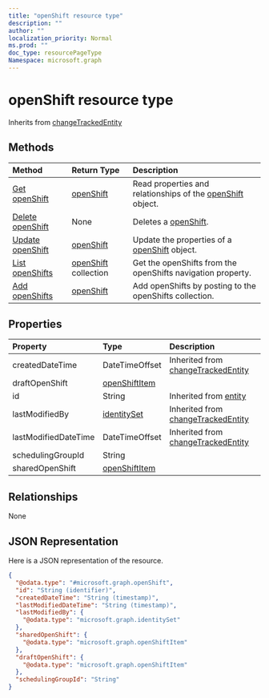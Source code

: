 ```yaml
---
title: "openShift resource type"
description: ""
author: ""
localization_priority: Normal
ms.prod: ""
doc_type: resourcePageType
Namespace: microsoft.graph
---
```



# openShift resource type




Inherits from [changeTrackedEntity](../resources/changeTrackedEntity.md)

## Methods
|Method|Return Type|Description|
|:---|:---|:---|
|[Get openShift](../api/openshift-get.md)|[openShift](../resources/openShift.md)|Read properties and relationships of the [openShift](../resources/openshift.md) object.|
|[Delete openShift](../api/openshift-delete.md)|None|Deletes a [openShift](../resources/openshift.md).|
|[Update openShift](../api/openshift-update.md)|[openShift](../resources/openShift.md)|Update the properties of a [openShift](../resources/openshift.md) object.|
|[List openShifts](../api/schedule-list-openshifts.md)|[openShift](../resources/openShift.md) collection|Get the openShifts from the openShifts navigation property.|
|[Add openShifts](../api/schedule-post-openshifts.md)|[openShift](../resources/openShift.md)|Add openShifts by posting to the openShifts collection.|

## Properties
|Property|Type|Description|
|:---|:---|:---|
|createdDateTime|DateTimeOffset| Inherited from [changeTrackedEntity](../resources/changeTrackedEntity.md)|
|draftOpenShift|[openShiftItem](../resources/openShiftItem.md)||
|id|String| Inherited from [entity](../resources/entity.md)|
|lastModifiedBy|[identitySet](../resources/identitySet.md)| Inherited from [changeTrackedEntity](../resources/changeTrackedEntity.md)|
|lastModifiedDateTime|DateTimeOffset| Inherited from [changeTrackedEntity](../resources/changeTrackedEntity.md)|
|schedulingGroupId|String||
|sharedOpenShift|[openShiftItem](../resources/openShiftItem.md)||

## Relationships
None

## JSON Representation
Here is a JSON representation of the resource.
<!-- {
  "blockType": "resource",
  "keyProperty": "id",
  "@odata.type": "microsoft.graph.openShift",
  "baseType": "microsoft.graph.changeTrackedEntity",
  "openType": false
}
-->
``` json
{
  "@odata.type": "#microsoft.graph.openShift",
  "id": "String (identifier)",
  "createdDateTime": "String (timestamp)",
  "lastModifiedDateTime": "String (timestamp)",
  "lastModifiedBy": {
    "@odata.type": "microsoft.graph.identitySet"
  },
  "sharedOpenShift": {
    "@odata.type": "microsoft.graph.openShiftItem"
  },
  "draftOpenShift": {
    "@odata.type": "microsoft.graph.openShiftItem"
  },
  "schedulingGroupId": "String"
}
```

